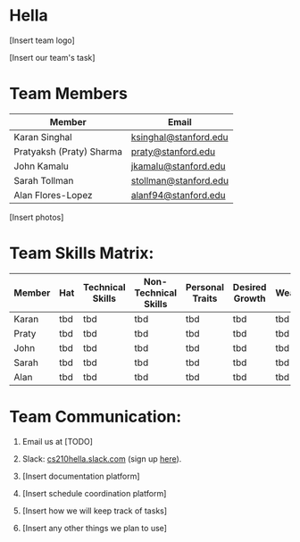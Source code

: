# Hella

[Insert team logo]

[Insert our team's task]

# Team Members
Member | Email 
--- | ---
Karan Singhal | ksinghal@stanford.edu
Pratyaksh (Praty) Sharma | praty@stanford.edu
John Kamalu | jkamalu@stanford.edu
Sarah Tollman  | stollman@stanford.edu
Alan Flores-Lopez | alanf94@stanford.edu

[Insert photos]

# Team Skills Matrix:

Member | Hat | Technical Skills | Non-Technical Skills | Personal Traits | Desired Growth | Weaknesses
--- | --- | --- | --- | --- | --- | ---
Karan | tbd | tbd | tbd | tbd | tbd | tbd 
Praty | tbd | tbd | tbd | tbd | tbd | tbd 
John | tbd | tbd | tbd | tbd | tbd | tbd 
Sarah | tbd | tbd | tbd | tbd | tbd | tbd 
Alan | tbd | tbd | tbd | tbd | tbd | tbd 


# Team Communication:
1. Email us at [TODO]

2. Slack: [cs210hella.slack.com](https://cs210hella.slack.com) (sign up [here](https://cs210hella.slack.com/signup)).

3. [Insert documentation platform]

4. [Insert schedule coordination platform]

5. [Insert how we will keep track of tasks]

6. [Insert any other things we plan to use]
